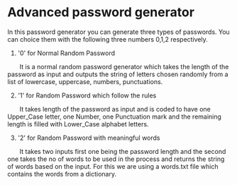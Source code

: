 
# Advanced password generator

In this password generator you can generate three types of passwords.
You can choice them with the following three numbers 0,1,2 respectively.

1. '0' for Normal Random Password

&nbsp;&nbsp;&nbsp;&nbsp;&nbsp;&nbsp;&nbsp;It is a normal random password generator which takes the length of the password as input and outputs the string of letters chosen randomly from a list of lowercase, uppercase, numbers, punctuations.

2. '1' for Random Password which follow the rules

&nbsp;&nbsp;&nbsp;&nbsp;&nbsp;&nbsp;&nbsp;It takes length of the password as input and is coded to have one Upper_Case letter, one Number, one Punctuation mark and the remaining length is filled with Lower_Case alphabet letters.

3. '2' for Random Password with meaningful words

&nbsp;&nbsp;&nbsp;&nbsp;&nbsp;&nbsp;&nbsp;It takes two inputs first one being the password length and the second one takes the no of words to be used in the process and returns the string of words based on the input. For this we are using a words.txt file which contains the words from a dictionary.
